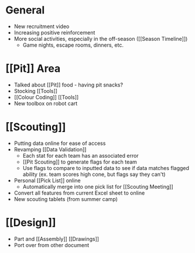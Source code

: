 
# General

- New recruitment video
- Increasing positive reinforcement
- More social activities, especially in the off-season ([[Season Timeline]])
	- Game nights, escape rooms, dinners, etc.

# [[Pit]] Area

- Talked about [[Pit]] food - having pit snacks?
- Stocking [[Tools]]
- [[Colour Coding]] [[Tools]]
- New toolbox on robot cart

# [[Scouting]]

- Putting data online for ease of access
- Revamping [[Data Validation]]
	- Each stat for each team has an associated error
	- [[Pit Scouting]] to generate flags for each team
	- Use flags to compare to inputted data to see if data matches flagged ability (ex. team scores high cone, but flags say they can't)
- Personal [[Pick List]] online
	- Automatically merge into one pick list for [[Scouting Meeting]]
- Convert all features from current Excel sheet to online
- New scouting tablets (from summer camp)

# [[Design]]

- Part and [[Assembly]] [[Drawings]]
- Port over from other document
